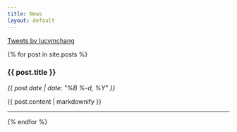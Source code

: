 ```yaml
---
title: News
layout: default
---
```


<div class="twitter-wrapper">
<a class="twitter-timeline" data-width="200" data-height="600" data-theme="light" href="https://twitter.com/lucymchang">Tweets by lucymchang</a> <script async src="//platform.twitter.com/widgets.js" charset="utf-8"></script>
</div>

<div id="blog">

{% for post in site.posts %}
<h3>{{ post.title }}</h3>
<p><em>{{ post.date | date: "%B %-d, %Y" }}</em></p>
{{ post.content | markdownify }}
<hr/>
{% endfor %}

</div>
